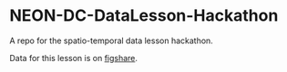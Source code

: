 # NEON-DC-DataLesson-Hackathon
A repo for the spatio-temporal data lesson hackathon.

Data for this lesson is on [figshare](http://figshare.com/articles/NEON_Spatio_Temporal_Teaching_Dataset/1580068).
